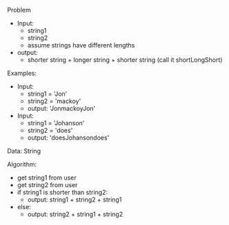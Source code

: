Problem
- Input:
  - string1
  - string2
  - assume strings have different lengths
- output:
  - shorter string + longer string + shorter string (call it shortLongShort)

Examples:
  - Input:
    - string1 = 'Jon'
    - string2 = 'mackoy'
    - output: 'JonmackoyJon'
  - Input:
    - string1 = 'Johanson'
    - string2 = 'does'
    - output: 'doesJohansondoes'

Data: String

Algorithm:
- get string1 from user
- get string2 from user
- if string1 is shorter than string2:
  - output: string1 + string2 + string1
- else:
  - output: string2 + string1 + string2